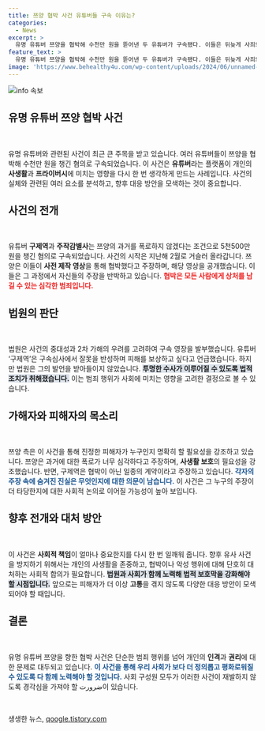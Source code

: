 ```yaml
---
title: 쯔양 협박 사건 유튜버들 구속 이유는?
categories:
  - News
excerpt: >
  유명 유튜버 쯔양을 협박해 수천만 원을 뜯어낸 두 유튜버가 구속됐다. 이들은 뒤늦게 사죄와 보상을 원한다고 밝혔지만, 법원은 2차 가해 우려로 구속 영장을 발부했다. 충격적인 사건의 전말이 궁금하다!
feature_text: >
  유명 유튜버 쯔양을 협박해 수천만 원을 뜯어낸 두 유튜버가 구속됐다. 이들은 뒤늦게 사죄와 보상을 원한다고 밝혔지만, 법원은 2차 가해 우려로 구속 영장을 발부했다. 충격적인 사건의 전말이 궁금하다!
image: 'https://www.behealthy4u.com/wp-content/uploads/2024/06/unnamed-file.png'
---
```


<p><img src="https://www.behealthy4u.com/wp-content/uploads/2024/06/unnamed-file.png" alt="info 속보" /></p>

<h2 data-ke-size="size26">유명 유튜버 쯔양 협박 사건</h2>

<p data-ke-size="size16">&nbsp;</p>

<p>유명 유튜버와 관련된 사건이 최근 큰 주목을 받고 있습니다. 여러 유튜버들이 쯔양을 협박해 수천만 원을 챙긴 혐의로 구속되었습니다. 이 사건은 <strong>유튜버</strong>라는 플랫폼이 개인의 <strong>사생활</strong>과 <strong>프라이버시</strong>에 미치는 영향을 다시 한 번 생각하게 만드는 사례입니다. 사건의 실체와 관련된 여러 요소를 분석하고, 향후 대응 방안을 모색하는 것이 중요합니다.</p>

<h2 data-ke-size="size26">사건의 전개</h2>

<p data-ke-size="size16">&nbsp;</p>

<p>유튜버 <strong>구제역</strong>과 <strong>주작감별사</strong>는 쯔양의 과거를 폭로하지 않겠다는 조건으로 5천500만 원을 챙긴 혐의로 구속되었습니다. 사건의 시작은 지난해 2월로 거슬러 올라갑니다. 쯔양은 이들이 <strong>사전 제작 영상</strong>을 통해 협박했다고 주장하며, 해당 영상을 공개했습니다. 이들은 그 과정에서 자신들의 주장을 반박하고 있습니다. <b><span style="color: #ee2323;">협박은 모든 사람에게 상처를 남길 수 있는 심각한 범죄입니다.</span></b></p>

<h2 data-ke-size="size26">법원의 판단</h2>

<p data-ke-size="size16">&nbsp;</p>

<p>법원은 사건의 중대성과 2차 가해의 우려를 고려하여 구속 영장을 발부했습니다. 유튜버 ‘구제역’은 구속심사에서 잘못을 반성하며 피해를 보상하고 싶다고 언급했습니다. 하지만 법원은 그의 발언을 받아들이지 않았습니다. <b><span style="background-color: #21538527;">투명한 수사가 이루어질 수 있도록 법적 조치가 취해졌습니다.</span></b> 이는 범죄 행위가 사회에 미치는 영향을 고려한 결정으로 볼 수 있습니다.</p>

<h2 data-ke-size="size26">가해자와 피해자의 목소리</h2>

<p data-ke-size="size16">&nbsp;</p>

<p>쯔양 측은 이 사건을 통해 진정한 피해자가 누구인지 명확히 할 필요성을 강조하고 있습니다. 쯔양은 과거에 대한 폭로가 너무 심각하다고 주장하며, <strong>사생활 보호</strong>의 필요성을 강조했습니다. 반면, 구제역은 협박이 아닌 일종의 계약이라고 주장하고 있습니다. <b><span style="color: #1a5490;">각자의 주장 속에 숨겨진 진실은 무엇인지에 대한 의문이 남습니다.</span></b> 이 사건은 그 누구의 주장이 더 타당한지에 대한 사회적 논의로 이어질 가능성이 높아 보입니다.</p>

<h2 data-ke-size="size26">향후 전개와 대처 방안</h2>

<p data-ke-size="size16">&nbsp;</p>

<p>이 사건은 <strong>사회적 책임</strong>이 얼마나 중요한지를 다시 한 번 일깨워 줍니다. 향후 유사 사건을 방지하기 위해서는 개인의 사생활을 존중하고, 협박이나 악성 행위에 대해 단호히 대처하는 사회적 합의가 필요합니다. <b><span style="background-color: #21538527;">법원과 사회가 함께 노력해 법적 보호막을 강화해야 할 시점입니다.</span></b> 앞으로는 피해자가 더 이상 <strong>고통</strong>을 겪지 않도록 다양한 대응 방안이 모색되어야 할 때입니다. </p>

<h2 data-ke-size="size26">결론</h2>

<p data-ke-size="size16">&nbsp;</p>

<p>유명 유튜버 쯔양을 향한 협박 사건은 단순한 범죄 행위를 넘어 개인의 <strong>인격</strong>과 <strong>권리</strong>에 대한 문제로 대두되고 있습니다. <b><span style="color: #1a5490;">이 사건을 통해 우리 사회가 보다 더 정의롭고 평화로워질 수 있도록 다 함께 노력해야 할 것입니다.</span></b> 사회 구성원 모두가 이러한 사건이 재발하지 않도록 경각심을 가져야 할 ضرورت이 있습니다. </p>

<p data-ke-size="size16">&nbsp;</p>
생생한 뉴스, <a href="https://qoogle.tistory.com" rel="dofollow">qoogle.tistory.com</a>


